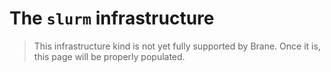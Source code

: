 # The `slurm` infrastructure
> This infrastructure kind is not yet fully supported by Brane. Once it is, this page will be properly populated.
